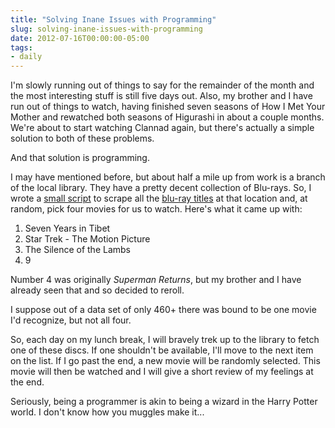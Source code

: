 ```yaml
---
title: "Solving Inane Issues with Programming"
slug: solving-inane-issues-with-programming
date: 2012-07-16T00:00:00-05:00
tags:
- daily
---
```

I'm slowly running out of things to say for the remainder of the month and the most interesting stuff is still five days out. Also, my brother and I have run out of things to watch, having finished seven seasons of How I Met Your Mother and rewatched both seasons of Higurashi in about a couple months. We're about to start watching Clannad again, but there's actually a simple solution to both of these problems.

And that solution is programming.

I may have mentioned before, but about half a mile up from work is a branch of the local library. They have a pretty decent collection of Blu-rays. So, I wrote a [small script](http://pastebin.com/1H0gZ6XY) to scrape all the [blu-ray titles](http://pastebin.com/ix4Px68c) at that location and, at random, pick four movies for us to watch. Here's what it came up with:

1. Seven Years in Tibet 
2. Star Trek - The Motion Picture
3. The Silence of the Lambs 
4. 9

Number 4 was originally _Superman Returns_, but my brother and I have already seen that and so decided to reroll.

I suppose out of a data set of only 460+ there was bound to be one movie I'd recognize, but not all four.

So, each day on my lunch break, I will bravely trek up to the library to fetch one of these discs. If one shouldn't be available, I'll move to the next item on the list. If I go past the end, a new movie will be randomly selected. This movie will then be watched and I will give a short review of my feelings at the end.

Seriously, being a programmer is akin to being a wizard in the Harry Potter world. I don't know how you muggles make it...
